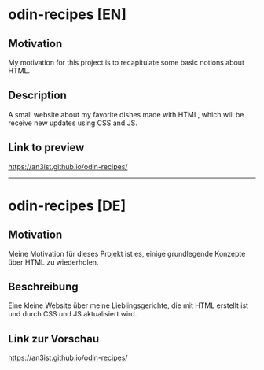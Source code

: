 # odin-recipes [EN]

## Motivation
My motivation for this project is to recapitulate some basic notions about HTML.

## Description
A small website about my favorite dishes made with HTML, which will be receive new updates using CSS and JS. 

## Link to preview
https://an3ist.github.io/odin-recipes/

---------------------------------------------------------------------------------------------------------------------------------

# odin-recipes [DE]

## Motivation
Meine Motivation für dieses Projekt ist es, einige grundlegende Konzepte über HTML zu wiederholen.

## Beschreibung
Eine kleine Website über meine Lieblingsgerichte, die mit HTML erstellt ist und durch CSS und JS aktualisiert wird.

## Link zur Vorschau
https://an3ist.github.io/odin-recipes/
